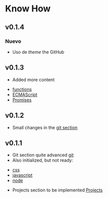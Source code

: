 # Know How

## v0.1.4

 ### Nuevo
 - Uso de _theme_ the GitHub

## v0.1.3

 - Added more content
  + [functions](/docs/javascript/functions/)
  + [ECMAScript](/docs/javascript/ecmastript/)
  + [Promises](/docs/javascript/promises/)

## v0.1.2
 - Small changes in the [git section](/docs/git/)
 
## v0.1.1
 + Git section quite advanced [git](/docs/git/)
 + Also initialized, but not ready:
  - [css](/docs/css/)
  - [javascript](/docs/javascript/)
  - [node](/docs/node/)
 + Projects section to be implemented [Projects](/docs/projects/)